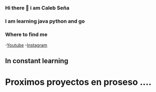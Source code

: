 ### Hi there 👋 i am Caleb Seña
### I am learning java python and go
 
<!--
**Calebsenm/Calebsenm** is a ✨ _special_ ✨ repository because its `README.md` (this file) appears on your GitHub profile.-->

<div align = "ceter" > 


### Where to find me 
-[Youtube](https://www.youtube.com/channel/UCcMc91HTGMh5w0AEp-eMHbw)
-[Instagram](https://www.instagram.com/calebsenm/)

<p align="center">
  <h2> 
      In constant learning
  </h2>  
</p>

<h1> Proximos proyectos en proseso ....</h1>
</div>
